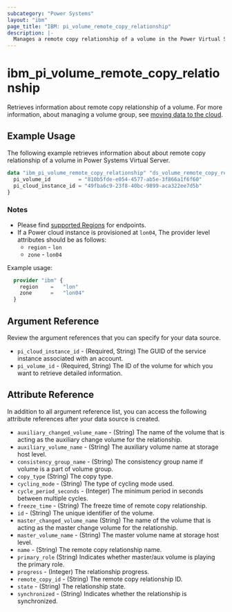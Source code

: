 ```yaml
---
subcategory: "Power Systems"
layout: "ibm"
page_title: "IBM: pi_volume_remote_copy_relationship"
description: |-
  Manages a remote copy relationship of a volume in the Power Virtual Server cloud.
---
```


# ibm_pi_volume_remote_copy_relationship

Retrieves information about remote copy relationship of a volume. For more information, about managing a volume group, see [moving data to the cloud](https://cloud.ibm.com/docs/power-iaas?topic=power-iaas-moving-data-to-the-cloud).

## Example Usage

The following example retrieves information about about remote copy relationship of a volume in Power Systems Virtual Server.

```terraform
data "ibm_pi_volume_remote_copy_relationship" "ds_volume_remote_copy_relationships" {
  pi_volume_id         = "810b5fde-e054-4577-ab5e-3f866a1f6f60"
  pi_cloud_instance_id = "49fba6c9-23f8-40bc-9899-aca322ee7d5b"
}
```

### Notes

- Please find [supported Regions](https://cloud.ibm.com/apidocs/power-cloud#endpoint) for endpoints.
- If a Power cloud instance is provisioned at `lon04`, The provider level attributes should be as follows:
  - `region` - `lon`
  - `zone` - `lon04`
  
Example usage:

  ```terraform
    provider "ibm" {
      region    =   "lon"
      zone      =   "lon04"
    }
  ```
  
## Argument Reference

Review the argument references that you can specify for your data source.

- `pi_cloud_instance_id` - (Required, String) The GUID of the service instance associated with an account.
- `pi_volume_id` - (Required, String) The ID of the volume for which you want to retrieve detailed information.

## Attribute Reference

In addition to all argument reference list, you can access the following attribute references after your data source is created.

- `auxiliary_changed_volume_name` - (String) The name of the volume that is acting as the auxiliary change volume for the relationship.
- `auxiliary_volume_name` - (String) The auxiliary volume name at storage host level.
- `consistency_group_name` - (String) The consistency group name if volume is a part of volume group.
- `copy_type` (String) The copy type.
- `cycling_mode` - (String) The type of cycling mode used.
- `cycle_period_seconds` - (Integer) The minimum period in seconds between multiple cycles.
- `freeze_time` - (String) The freeze time of remote copy relationship.
- `id` - (String) The unique identifier of the volume.
- `master_changed_volume_name` (String) The name of the volume that is acting as the master change volume for the relationship.
- `master_volume_name` - (String) The master volume name at storage host level.
- `name` - (String) The remote copy relationship name.
- `primary_role` (String) Indicates whether master/aux volume is playing the primary role.
- `progress` - (Integer) The relationship progress.
- `remote_copy_id` - (String) The remote copy relationship ID.
- `state` - (String) The relationship state.
- `synchronized` - (String) Indicates whether the relationship is synchronized.
